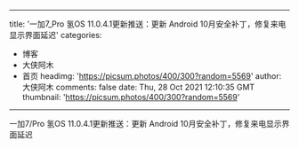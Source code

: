 
---
title: '一加7_Pro 氢OS 11.0.4.1更新推送：更新 Android 10月安全补丁，修复来电显示界面延迟'
categories: 
 - 博客
 - 大侠阿木
 - 首页
headimg: 'https://picsum.photos/400/300?random=5569'
author: 大侠阿木
comments: false
date: Thu, 28 Oct 2021 12:10:35 GMT
thumbnail: 'https://picsum.photos/400/300?random=5569'
---

<div>   
一加7/Pro 氢OS 11.0.4.1更新推送：更新 Android 10月安全补丁，修复来电显示界面延迟  
</div>
            